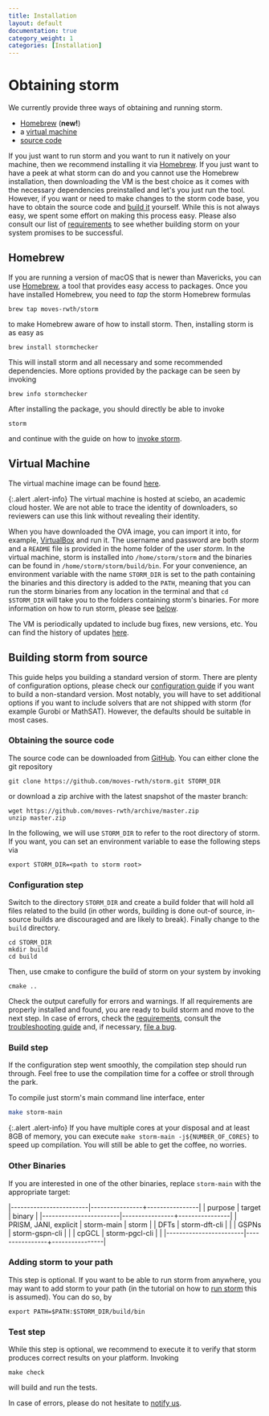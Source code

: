 ```yaml
---
title: Installation
layout: default
documentation: true
category_weight: 1
categories: [Installation]
---
```


# Obtaining storm

We currently provide three ways of obtaining and running storm.

- [Homebrew](#homebrew) (**new!**)
- a [virtual machine](#virtual-machine)
- [source code](#building-storm-from-source)

If you just want to run storm and you want to run it natively on your machine, then we recommend installing it via [Homebrew](#homebrew). If you just want to have a peek at what storm can do and you cannot use the Homebrew installation, then downloading the VM is the best choice as it comes with the necessary dependencies preinstalled and let's you just run the tool. However, if you want or need to make changes to the storm code base, you have to obtain the source code and [build it](#building-storm-from-source) yourself. While this is not always easy, we spent some effort on making this process easy. Please also consult our list of [requirements](documentation/installation/requirements) to see whether building storm on your system promises to be successful.

## Homebrew

If you are running a version of macOS that is newer than Mavericks, you can use [Homebrew](http://brew.sh/), a tool that provides easy access to packages. Once you have installed Homebrew, you need to *tap* the storm Homebrew formulas

```shell
brew tap moves-rwth/storm
```

to make Homebrew aware of how to install storm. Then, installing storm is as easy as

```shell
brew install stormchecker
```

This will install storm and all necessary and some recommended dependencies. More options provided by the package can be seen by invoking

```shell
brew info stormchecker
```

After installing the package, you should directly be able to invoke

```shell
storm
```

and continue with the guide on how to [invoke storm](#running-storm).

## Virtual Machine

The virtual machine image can be found [here](https://rwth-aachen.sciebo.de/index.php/s/nthEAQL4o49zkYp).

{:.alert .alert-info}
The virtual machine is hosted at sciebo, an academic cloud hoster. We are not able to trace the identity of downloaders, so reviewers can use this link without revealing their identity.

When you have downloaded the OVA image, you can import it into, for example, [VirtualBox](link) and run it. The username and password are both *storm* and a `README` file is provided in the home folder of the user *storm*. In the virtual machine, storm is installed into `/home/storm/storm` and the binaries can be found in `/home/storm/storm/build/bin`. For your convenience, an environment variable with the name `STORM_DIR` is set to the path containing the binaries and this directory is added to the `PATH`, meaning that you can run the storm binaries from any location in the terminal and that `cd $STORM_DIR` will take you to the folders containing storm's binaries. For more information on how to run storm, please see [below](#running-storm).

The VM is periodically updated to include bug fixes, new versions, etc. You can find the history of updates [here](documentation/installation/vmchangelog.html).

## Building storm from source

This guide helps you building a standard version of storm. There are plenty of configuration options, please check our [configuration guide](documentation/installation/configuration-guide.html) if you want to build a non-standard version. Most notably, you will have to set additional options if you want to include solvers that are not shipped with storm (for example Gurobi or MathSAT). However, the defaults should be suitable in most cases.

### Obtaining the source code

The source code can be downloaded from [GitHub](https://github.com/moves-rwth/storm). You can either clone the git repository
```shell
git clone https://github.com/moves-rwth/storm.git STORM_DIR
```
or download a zip archive with the latest snapshot of the master branch:
```shell
wget https://github.com/moves-rwth/archive/master.zip
unzip master.zip
```
In the following, we will use `STORM_DIR` to refer to the root directory of storm. If you want, you can set an environment variable to ease the following steps via
```shell
export STORM_DIR=<path to storm root>
```

### Configuration step

Switch to the directory `STORM_DIR` and create a build folder that will hold all files related to the build (in other words, building is done out-of source, in-source builds are discouraged and are likely to break). Finally change to the `build` directory.

```shell
cd STORM_DIR
mkdir build
cd build
```

Then, use cmake to configure the build of storm on your system by invoking

```shell
cmake ..
```

Check the output carefully for errors and warnings. If all requirements are properly installed and found, you are ready to build storm and move to the next step. In case of errors, check the [requirements](documentation/installation/requirements.html), consult the [troubleshooting guide](documentation/installation/troubleshooting) and, if necessary, [file a bug](documentation/installation/troubleshooting.html#file-an-issue).

### Build step

If the configuration step went smoothly, the compilation step should run through. Feel free to use the compilation time for a coffee or stroll through the park.

To compile just storm's main command line interface, enter

```bash
make storm-main
```

{:.alert .alert-info}
If you have multiple cores at your disposal and at least 8GB of memory, you can execute
`make storm-main -j${NUMBER_OF_CORES}` to speed up compilation. You will still be able to get the coffee, no worries.

### Other Binaries

If you are interested in one of the other binaries, replace `storm-main` with the appropriate target:

|------------------------|----------------+----------------|
| purpose                | target         | binary         |
|------------------------|----------------+----------------|
| PRISM, JANI, explicit  | storm-main     | storm          |
| DFTs                   | storm-dft-cli  |                |
| GSPNs                  | storm-gspn-cli |                |
| cpGCL                  | storm-pgcl-cli |                |
|------------------------|----------------+----------------|

### Adding storm to your path

This step is optional. If you want to be able to run storm from anywhere, you may want to add storm to your path (in the tutorial on how to [run storm](#running-storm) this is assumed). You can do so, by

```shell
export PATH=$PATH:$STORM_DIR/build/bin
```

### Test step

While this step is optional, we recommend to execute it to verify that storm produces correct results on your platform. Invoking

```shell
make check
```

will build and run the tests.

In case of errors, please do not hesitate to [notify us](documentation/installation/troubleshooting.html#file-an-issue).
